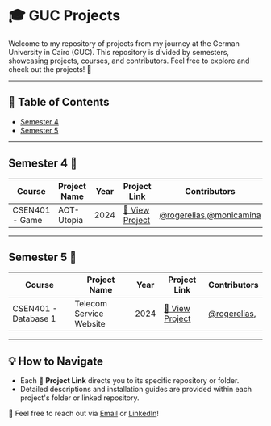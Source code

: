 # **🎓 GUC Projects**  

Welcome to my repository of projects from my journey at the German University in Cairo (GUC). This repository is divided by semesters, showcasing projects, courses, and contributors. Feel free to explore and check out the projects! 🚀  

---

## 📑 **Table of Contents**  

- [Semester 4](#semester-4-📘)  
- [Semester 5](#semester-5-📗)  

---

## **Semester 4** 📘  

| **Course**       | **Project Name** | **Year** | **Project Link**      | **Contributors**       |
|-------------------|------------------|----------|-----------------------|-------------------------|
| CSEN401 - Game    | AOT-Utopia  | 2024     | [🔗 View Project](#)  | [@rogerelias](https://github.com/rogerelias),[@monicamina](https://github.com/Mmonica00) |

---

## **Semester 5** 📗  

| **Course**       | **Project Name** | **Year** | **Project Link**      | **Contributors**                  |
|-------------------|------------------|----------|-----------------------|------------------------------------|
| CSEN401 - Database 1    | Telecom Service Website  | 2024     | [🔗 View Project](#)  | [@rogerelias](https://github.com/rogerelias),  |

---


## **💡 How to Navigate**  

- Each 🔗 **Project Link** directs you to its specific repository or folder.  
- Detailed descriptions and installation guides are provided within each project's folder or linked repository.  

💌 Feel free to reach out via [Email](mailto:roger.elias669@gmail.com) or [LinkedIn](https://www.linkedin.com/in/roger-elias-43a21023a/)!  

